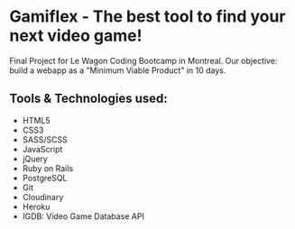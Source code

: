 # Gamiflex - The best tool to find your next video game!

Final Project for Le Wagon Coding Bootcamp in Montreal. Our objective: build a webapp as a "Minimum Viable Product" in 10 days.

## Tools & Technologies used:

* HTML5
* CSS3
* SASS/SCSS
* JavaScript
* jQuery
* Ruby on Rails
* PostgreSQL
* Git
* Cloudinary
* Heroku
* IGDB: Video Game Database API
